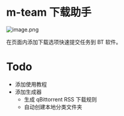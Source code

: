 # m-team 下载助手

![image.png](https://i.loli.net/2019/12/28/Hk4AsTMrZp5coLO.png)

在页面内添加下载选项快速提交任务到 BT 软件。

# Todo
- 添加使用教程
- 添加生成器
  - 生成 qBittorrent RSS 下载规则
  - 自动创建本地分类文件夹
